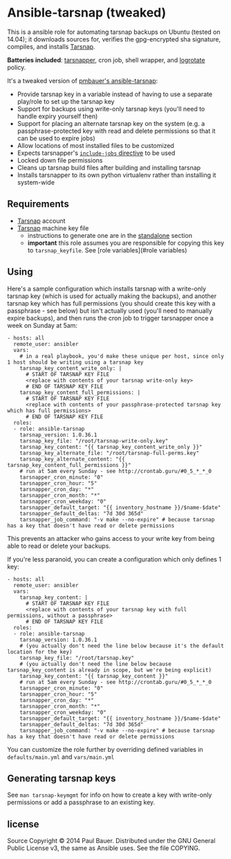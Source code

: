 

# Ansible-tarsnap (tweaked)

This is a ansible role for automating tarsnap backups on Ubuntu (tested on 14.04); it downloads sources for,
verifies the gpg-encrypted sha signature, compiles, and installs [Tarsnap].

**Batteries included**: [tarsnapper], cron job, shell wrapper, and [logrotate] policy.

It's a tweaked version of [pmbauer's ansible-tarsnap](https://github.com/pmbauer/ansible-tarsnap):

 * Provide tarsnap key in a variable instead of having to use a separate play/role to set up the tarsnap key
 * Support for backups using write-only tarsnap keys (you'll need to handle expiry yourself then)
 * Support for placing an alternate tarsnap key on the system (e.g. a passphrase-protected key with read and delete permissions so that it can be used to expire jobs)
 * Allow locations of most installed files to be customized
 * Expects tarsnapper's [`include-jobs` directive](https://github.com/miracle2k/tarsnapper/issues/2) to be used
 * Locked down file permissions
 * Cleans up tarsnap build files after building and installing tarsnap
 * Installs tarsnapper to its own python virtualenv rather than installing it system-wide

## Requirements
- [Tarsnap] account
- [Tarsnap] machine key file
    - instructions to generate one are in the [standalone](#standalone) section
    - **important** this role assumes you are responsible for copying this key to `tarsnap_keyfile`.  See [role variables](#role variables)

## Using

Here's a sample configuration which installs tarsnap with a write-only tarsnap key (which is used for actually making
the backups), and another tarsnap key which has full permissions (you should create this key with a passphrase - see
below) but isn't actually used (you'll need to manually expire backups), and then runs the cron job to trigger
tarsnapper once a week on Sunday at 5am:

```
- hosts: all
  remote_user: ansibler
  vars:
    # in a real playbook, you'd make these unique per host, since only 1 host should be writing using a tarsnap key
    tarsnap_key_content_write_only: |
      # START OF TARSNAP KEY FILE
      <replace with contents of your tarsnap write-only key>
      # END OF TARSNAP KEY FILE
    tarsnap_key_content_full_permissions: |
      # START OF TARSNAP KEY FILE
      <replace with contents of your passphrase-protected tarsnap key which has full permissions>
      # END OF TARSNAP KEY FILE
  roles:
  - role: ansible-tarsnap
    tarsnap_version: 1.0.36.1
    tarsnap_key_file: "/root/tarsnap-write-only.key"
    tarsnap_key_content: "{{ tarsnap_key_content_write_only }}"
    tarsnap_key_alternate_file: "/root/tarsnap-full-perms.key"
    tarsnap_key_alternate_content: "{{ tarsnap_key_content_full_permissions }}"
    # run at 5am every Sunday - see http://crontab.guru/#0_5_*_*_0
    tarsnapper_cron_minute: "0"
    tarsnapper_cron_hour: "5"
    tarsnapper_cron_day: "*"
    tarsnapper_cron_month: "*"
    tarsnapper_cron_weekday: "0"
    tarsnapper_default_target: "{{ inventory_hostname }}/$name-$date"
    tarsnapper_default_deltas: "7d 30d 365d"
    tarsnapper_job_command: "-v make --no-expire" # because tarsnap has a key that doesn't have read or delete permissions
```

This prevents an attacker who gains access to your write key from being able to read or delete your backups.

If you're less paranoid, you can create a configuration which only defines 1 key:

```
- hosts: all
  remote_user: ansibler
  vars:
    tarsnap_key_content: |
      # START OF TARSNAP KEY FILE
      <replace with contents of your tarsnap key with full permissions, without a passphrase>
      # END OF TARSNAP KEY FILE
  roles:
  - role: ansible-tarsnap
    tarsnap_version: 1.0.36.1
    # (you actually don't need the line below because it's the default location for the key)
    tarsnap_key_file: "/root/tarsnap.key"
    # (you actually don't need the line below because tarsnap_key_content is already in scope, but we're being explicit)
    tarsnap_key_content: "{{ tarsnap_key_content }}"
    # run at 5am every Sunday - see http://crontab.guru/#0_5_*_*_0
    tarsnapper_cron_minute: "0"
    tarsnapper_cron_hour: "5"
    tarsnapper_cron_day: "*"
    tarsnapper_cron_month: "*"
    tarsnapper_cron_weekday: "0"
    tarsnapper_default_target: "{{ inventory_hostname }}/$name-$date"
    tarsnapper_default_deltas: "7d 30d 365d"
    tarsnapper_job_command: "-v make --no-expire" # because tarsnap has a key that doesn't have read or delete permissions
```

You can customize the role further by overriding defined variables in `defaults/main.yml` and `vars/main.yml`

## Generating tarsnap keys

See `man tarsnap-keymgmt` for info on how to create a key with write-only permissions or add a passphrase to an existing
key.

## license
Source Copyright © 2014 Paul Bauer. Distributed under the GNU General Public License v3, the same as Ansible uses.
See the file COPYING.

[Ansible]:http://www.ansible.com/home
[ansible-pull]:http://linux.die.net/man/1/ansible-pull
[ansible cron module]:http://docs.ansible.com/cron_module.html
[logrotate]:http://linuxcommand.org/man_pages/logrotate8.html
[Tarsnap]:https://www.tarsnap.com/
[sovereign]:https://github.com/al3x/sovereign
[tarsnapper]:https://github.com/miracle2k/tarsnapper
[tarsnapper.default.conf]:https://github.com/pmbauer/ansible-tarsnap/tree/master/files/tarsnapper.default.conf
